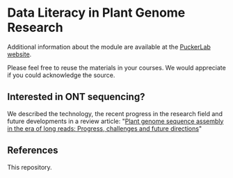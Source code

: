 
# Data Literacy in Plant Genome Research

Additional information about the module are available at the [PuckerLab website](https://www.tu-braunschweig.de/ifp/pbb/teaching/dalip).

Please feel free to reuse the materials in your courses. We would appreciate if you could acknowledge the source.

## Interested in ONT sequencing?
We described the technology, the recent progress in the research field and future developments in a review article: "[Plant genome sequence assembly in the era of long reads: Progress, challenges and future directions](https://doi.org/10.1017/qpb.2021.18)"


## References
This repository.

